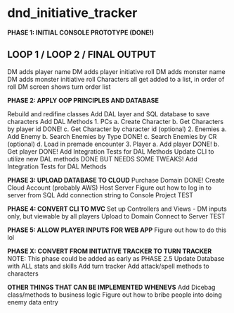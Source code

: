 # dnd_initiative_tracker
**PHASE 1: INITIAL CONSOLE PROTOTYPE (DONE!)**
## LOOP 1 / LOOP 2 / FINAL OUTPUT

DM adds player name
DM adds player initiative roll
DM adds monster name
DM adds monster initiative roll
Characters all get added to a list, in order of roll
DM screen shows turn order list

**PHASE 2: APPLY OOP PRINCIPLES AND DATABASE**

Rebuild and redifine classes
Add DAL layer and SQL database to save characters
Add DAL Methods
    1. PCs
        a. Create Character
        b. Get Characters by player id DONE!
        c. Get Character by character id (optional)
    2. Enemies
        a. Add Enemy
        b. Search Enemies by Type DONE!
        c. Search Enemies by CR (optional)
        d. Load in premade encounter
    3. Player
        a. Add player DONE!
        b. Get player DONE!
Add Integration Tests for DAL Methods
Update CLI to utilize new DAL methods DONE BUT NEEDS SOME TWEAKS!
Add Integration Tests for DAL Methods

**PHASE 3: UPLOAD DATABASE TO CLOUD**
Purchase Domain DONE!
Create Cloud Account (probably AWS)
Host Server
Figure out how to log in to server from SQL
Add connection string to Console Project
TEST

**PHASE 4: CONVERT CLI TO MVC**
Set up Controllers and Views
    - DM inputs only, but viewable by all players
Upload to Domain
Connect to Server
TEST

**PHASE 5: ALLOW PLAYER INPUTS FOR WEB APP**
Figure out how to do this lol

**PHASE X: CONVERT FROM INITIATIVE TRACKER TO TURN TRACKER**
NOTE: This phase could be added as early as PHASE 2.5
Update Database with ALL stats and skills
Add turn tracker 
Add attack/spell methods to characters


**OTHER THINGS THAT CAN BE IMPLEMENTED WHENEVS**
Add Dicebag class/methods to business logic
Figure out how to bribe people into doing enemy data entry
